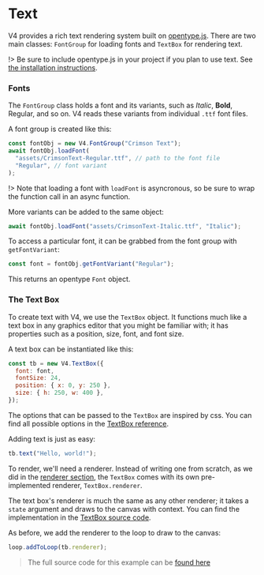 # Text

V4 provides a rich text rendering system built on [opentype.js](https://github.com/opentypejs/opentype.js). There are two main classes: `FontGroup` for loading fonts and `TextBox` for rendering text. 

!> Be sure to include opentype.js in your project if you plan to use text. See [the installation instructions](installing.md?id=opentype).

### Fonts

The `FontGroup` class holds a font and its variants, such as _Italic_, **Bold**, Regular, and so on. V4 reads these variants from individual `.ttf` font files.

A font group is created like this:

```js
const fontObj = new V4.FontGroup("Crimson Text");
await fontObj.loadFont(
  "assets/CrimsonText-Regular.ttf", // path to the font file
  "Regular", // font variant
);
```

!> Note that loading a font with `loadFont` is asyncronous, so be sure to wrap the function call in an async function. 

More variants can be added to the same object:

```js
await fontObj.loadFont("assets/CrimsonText-Italic.ttf", "Italic");
```

To access a particular font, it can be grabbed from the font group with `getFontVariant`:

```js
const font = fontObj.getFontVariant("Regular");
```

This returns an opentype `Font` object. 

### The Text Box

To create text with V4, we use the `TextBox` object. It functions much like a text box in any graphics editor that you might be familiar with; it has properties such as a position, size, font, and font size.

A text box can be instantiated like this:

```js
const tb = new V4.TextBox({
  font: font,
  fontSize: 24,
  position: { x: 0, y: 250 },
  size: { h: 250, w: 400 },
});
```

The options that can be passed to the `TextBox` are inspired by css. You can find all possible options in the [TextBox reference](/reference/text-box.md).

Adding text is just as easy:

```js
tb.text("Hello, world!");
```

To render, we'll need a renderer. Instead of writing one from scratch, as we did in the [renderer section](guide/renderers.md), the `TextBox` comes with its own pre-implemented renderer, `TextBox.renderer`.


The text box's renderer is much the same as any other renderer; it takes a `state` argument and draws to the canvas with context. You can find the implementation in the [TextBox source code](https://github.com/cbroms/V4.js/blob/master/src/TextBox.ts).

As before, we add the renderer to the loop to draw to the canvas:

```js
loop.addToLoop(tb.renderer);
```

[](https://V4.rainflame.com/_media/intro ':include :type=iframe width=100% height=250px')

> The full source code for this example can be [found here](https://github.com/rainflame/V4.js/tree/master/docs/_media/intro/)

